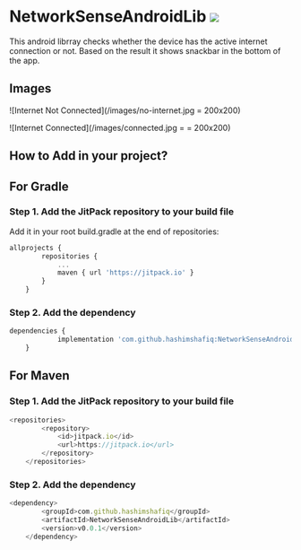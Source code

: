 # NetworkSenseAndroidLib [![](https://jitpack.io/v/hashimshafiq/NetworkSenseAndroidLib.svg)](https://jitpack.io/#hashimshafiq/NetworkSenseAndroidLib)

This android librray checks whether the device has the active internet connection or not. Based on the result it shows snackbar in the bottom of the app.

## Images

![Internet Not Connected](/images/no-internet.jpg = 200x200)


![Internet Connected](/images/connected.jpg = = 200x200)


## How to Add in your project?

## For Gradle

### Step 1. Add the JitPack repository to your build file

Add it in your root build.gradle at the end of repositories:

``` javascript
allprojects {
		repositories {
			...
			maven { url 'https://jitpack.io' }
		}
	} 
```

### Step 2. Add the dependency

```javascript
dependencies {
	        implementation 'com.github.hashimshafiq:NetworkSenseAndroidLib:v0.0.1'
	}
```

## For Maven

### Step 1. Add the JitPack repository to your build file

``` javascript
<repositories>
		<repository>
		    <id>jitpack.io</id>
		    <url>https://jitpack.io</url>
		</repository>
	</repositories>
```

### Step 2. Add the dependency

```javascript
<dependency>
	    <groupId>com.github.hashimshafiq</groupId>
	    <artifactId>NetworkSenseAndroidLib</artifactId>
	    <version>v0.0.1</version>
	</dependency>
```
  





